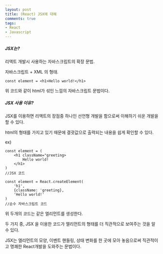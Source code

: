 ```yaml
---
layout: post
title: (React) JSX에 대해
comments: true
tags:
- React
- Javascript
---
```



##### JSX는?

리액트 개발시 사용하는 자바스크립트의 확장 문법.

자바스크립트 + XML 의 형태.

```
const element = <h1>Hello world!</h1>
```

위 코드와 같이 html가 섞인 느낌의 자바스크립트 문법이다.



##### JSX 사용 이유?

JSX를 이용하면 리액트의 장점중 하나인 선언형 개발을 함으로써 이해하기 쉬운 개발을 할 수 있다.

html의 형태를 가지고 있기 때문에 결괏값으로 출력되는 내용을 쉽게 확인할 수 있다.



ex)

```
const element = (
	<h1 className="greeting>
		Hello world!
	</h1>
)
//JSX 코드
```



```
const element = React.createElement(
	'h1',
	{className: 'greeting},
	'Hello world!'
)
//순수 자바스크립트 코드
```

위 두개의 코드는 같은 엘리먼트를 생성한다.

두 가지 중, JSX 을 이용한 코드가 엘리먼트의 형태를 더 직관적으로 보여주는 것을 알 수 있다.

JSX는 엘리먼트의 모양, 이벤트 핸들링, 상태 변화를 한 곳에 모아 놓음으로써 직관적이고 명쾌한 React개발을 도와주는 문법이다.

